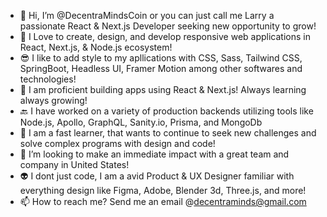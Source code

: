 - 👋 Hi, I’m @DecentraMindsCoin or you can just call me Larry a passionate React & Next.js Developer seeking new opportunity to grow!
- 💞️ I Love to create, design, and develop responsive web applications in React, Next.js, & Node.js ecosystem!
- 😎 I like to add style to my apllications with CSS, Sass, Tailwind CSS, SpringBoot, Headless UI, Framer Motion among other softwares and technologies!
- 🌱 I am proficient building apps using React & Next.js! Always learning always growing!
- 🔙 I have worked on a variety of production backends utilizing tools like Node.js, Apollo, GraphQL, Sanity.io, Prisma, and MongoDb
- 🧠 I am a fast learner, that wants to continue to seek new challenges and solve complex programs with design and code!
- 👀 I’m looking to make an immediate impact with a great team and company in United States!
- 👽 I dont just code, I am a avid Product & UX Designer familiar with everything design like Figma, Adobe, Blender 3d, Three.js, and more!
- 📫 How to reach me? Send me an email @decentraminds@gmail.com

<!---
DecentraMindsCoin/DecentraMindsCoin is a ✨ special ✨ repository because its `README.md` (this file) appears on your GitHub profile.
You can click the Preview link to take a look at your changes.
--->
